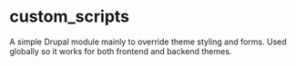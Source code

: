 custom_scripts
==============

A simple Drupal module mainly to override theme styling and forms.
Used globally so it works for both frontend and backend themes.


